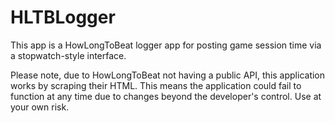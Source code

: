 # HLTBLogger

This app is a HowLongToBeat logger app for posting game session time via a stopwatch-style interface.

Please note, due to HowLongToBeat not having a public API, this application works by scraping their HTML. This means the application could fail to function at any time due to changes beyond the developer's control. Use at your own risk.
